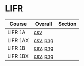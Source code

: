 # LIFR

| Course | Overall | Section |
| ------ | ------- | ------- |
| LIFR 1A | [csv](https://github.com/UCSD-Historical-Enrollment-Data/2024Summer1/blob/main/overall/LIFR%201A.csv) |  |
| LIFR 1AX | [csv](https://github.com/UCSD-Historical-Enrollment-Data/2024Summer1/blob/main/overall/LIFR%201AX.csv), [png](https://raw.githubusercontent.com/UCSD-Historical-Enrollment-Data/2024Summer1/main/plot_overall/LIFR%201AX.png) |  |
| LIFR 1B | [csv](https://github.com/UCSD-Historical-Enrollment-Data/2024Summer1/blob/main/overall/LIFR%201B.csv), [png](https://raw.githubusercontent.com/UCSD-Historical-Enrollment-Data/2024Summer1/main/plot_overall/LIFR%201B.png) |  |
| LIFR 1BX | [csv](https://github.com/UCSD-Historical-Enrollment-Data/2024Summer1/blob/main/overall/LIFR%201BX.csv), [png](https://raw.githubusercontent.com/UCSD-Historical-Enrollment-Data/2024Summer1/main/plot_overall/LIFR%201BX.png) |  |
